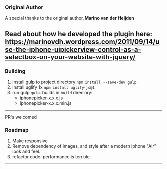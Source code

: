 ### Original Author
A special thanks to the original author, **Marino van der Heijden**

Read about how he developed the plugin here: https://marinovdh.wordpress.com/2011/09/14/use-the-iphone-uipickerview-control-as-a-selectbox-on-your-website-with-jquery/
---

### Building
1. install gulp to project directory `npm install --save-dev gulp`
2. install uglify 1x `npm install uglify-js@1`
3. run gulp `gulp`. builds in `build` directory:
	- iphonepicker-x.x.x.js
	- iphonepicker-x.x.x.min.js
---

PR's welcomed


### Roadmap

1. Make responsive
2. Remove dependency of images, and style after a modern iphone "Air" look and feel.
3. refactor code. performance is terrible.

---
